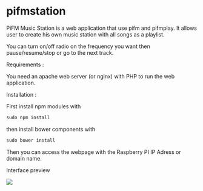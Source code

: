 pifmstation
===========

PiFM Music Station is a web application that use pifm and pifmplay.
It allows user to create his own music station with all songs as a playlist.

You can turn on/off radio on the frequency you want then pause/resume/stop or go to the next track.

Requirements :

You need an apache web server (or nginx) with PHP to run the web application.

Installation :

First install npm modules with 

```javascript
sudo npm install
```

then install bower components with

```javascript
sudo bower install
```

Then you can access the webpage with the Raspberry PI IP Adress or domain name.

Interface preview

<img src="http://s9.postimg.org/ivnsek3hb/Untitled.png"></img>

